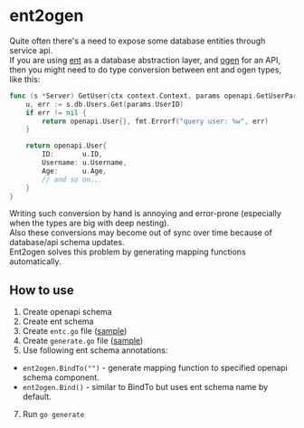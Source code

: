 # ent2ogen

Quite often there's a need to expose some database entities through service api.\
If you are using [ent](https://github.com/ent/ent) as a database abstraction layer, and [ogen](https://github.com/ogen-go/ogen) for an API, then you might need to do type conversion between ent and ogen types, like this:

```go
func (s *Server) GetUser(ctx context.Context, params openapi.GetUserParams) (openapi.User, error) {
	u, err := s.db.Users.Get(params.UserID)
	if err != nil {
		return openapi.User{}, fmt.Errorf("query user: %w", err)
	}

	return openapi.User{
		ID:       u.ID,
		Username: u.Username,
		Age:      u.Age,
		// and so on...
	}
}
```

Writing such conversion by hand is annoying and error-prone (especially when the types are big with deep nesting).\
Also these conversions may become out of sync over time because of database/api schema updates.\
Ent2ogen solves this problem by generating mapping functions automatically.

## How to use

1. Create openapi schema
2. Create ent schema
3. Create ```entc.go``` file ([sample](example/ent/entc.go))
4. Create ```generate.go``` file ([sample](example/ent/generate.go))
5. Use following ent schema annotations:

* ```ent2ogen.BindTo("")``` - generate mapping function to specified openapi schema component.
* ```ent2ogen.Bind()``` - similar to BindTo but uses ent schema name by default.

7. Run ```go generate```
